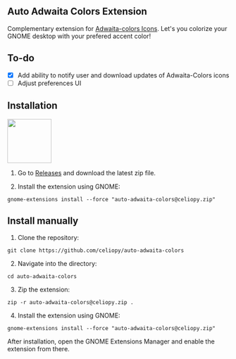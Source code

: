 ## Auto Adwaita Colors Extension

Complementary extension for [Adwaita-colors Icons](https://github.com/dpejoh/Adwaita-colors).
Let's you colorize your GNOME desktop with your prefered accent color!

## To-do

- [x] Add ability to notify user and download updates of Adwaita-Colors icons
- [ ] Adjust preferences UI

## Installation

[<img src="https://micheleg.github.io/dash-to-dock/media/get-it-on-ego.png" height="100">](https://extensions.gnome.org/extension/7529/auto-adwaita-colors/)

1. Go to [Releases](https://github.com/celiopy/auto-adwaita-colors/releases) and download the latest zip file.

2. Install the extension using GNOME:
```
gnome-extensions install --force "auto-adwaita-colors@celiopy.zip"
```

## Install manually

1. Clone the repository:
```
git clone https://github.com/celiopy/auto-adwaita-colors
```

2. Navigate into the directory:
```
cd auto-adwaita-colors
```

3. Zip the extension:
```
zip -r auto-adwaita-colors@celiopy.zip .
```

4. Install the extension using GNOME:
```
gnome-extensions install --force "auto-adwaita-colors@celiopy.zip"
```

After installation, open the GNOME Extensions Manager and enable the extension from there.
